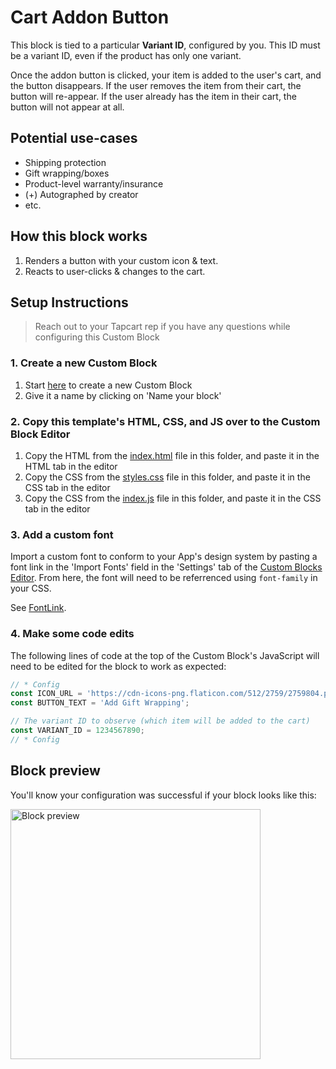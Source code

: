 # Cart Addon Button

This block is tied to a particular **Variant ID**, configured by you. This ID must be a variant ID, even if the product has only one variant.

Once the addon button is clicked, your item is added to the user's cart, and the button disappears. If the user removes the item from their cart, the button will re-appear. If the user already has the item in their cart, the button will not appear at all.

## Potential use-cases

-   Shipping protection
-   Gift wrapping/boxes
-   Product-level warranty/insurance
-   (+) Autographed by creator
-   etc.

## How this block works

1. Renders a button with your custom icon & text.
2. Reacts to user-clicks & changes to the cart.

## Setup Instructions

> Reach out to your Tapcart rep if you have any questions while configuring this Custom Block

### 1. Create a new Custom Block

1. Start [here](https://app.tapcart.com/custom-blocks) to create a new Custom Block
2. Give it a name by clicking on 'Name your block'

### 2. Copy this template's HTML, CSS, and JS over to the Custom Block Editor

1. Copy the HTML from the [index.html](#) file in this folder, and paste it in the HTML tab in the editor
2. Copy the CSS from the [styles.css](#) file in this folder, and paste it in the CSS tab in the editor
3. Copy the CSS from the [index.js](#) file in this folder, and paste it in the CSS tab in the editor

### 3. Add a custom font

Import a custom font to conform to your App's design system by pasting a font link in the 'Import Fonts' field in the 'Settings' tab of the [Custom Blocks Editor](https://app.tapcart.com/custom-blocks). From here, the font will need to be referrenced using `font-family` in your CSS.

See [FontLink](https://fontlink.com).

### 4. Make some code edits

The following lines of code at the top of the Custom Block's JavaScript will need to be edited for the block to work as expected:

```JavaScript
// * Config
const ICON_URL = 'https://cdn-icons-png.flaticon.com/512/2759/2759804.png';
const BUTTON_TEXT = 'Add Gift Wrapping';

// The variant ID to observe (which item will be added to the cart)
const VARIANT_ID = 1234567890;
// * Config
```

## Block preview

You'll know your configuration was successful if your block looks like this:

<img src="https://github.com/user-attachments/assets/9011fc94-b41e-4ad3-865a-0938c65ef64b" alt="Block preview" width="400"/>
